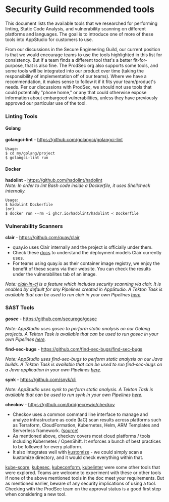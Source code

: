 # Security Guild recommended tools

This document lists the available tools that we researched for performing linting, Static Code Analysis, and vulnerability scanning on different platforms and languages. The goal is to introduce one of more of these tools into AppStudio for customers to use.

From our discussions in the Secure Engineering Guild, our current position is that we would encourage teams to use the tools highlighted in this list for consistency. But if a team finds a different tool that's a better fit-for-purpose, that is also fine. The ProdSec org also supports some tools, and some tools will be integrated into our product over time (taking the responsibility of implementation off of our teams). Where we have a recommendation, it makes sense to follow it if it fits your team/product's needs.
Per our discussions with ProdSec, we should not use tools that could potentially "phone home," or any that could otherwise expose information about embargoed vulnerabilities, unless they have previously approved our particular use of the tool.

### Linting Tools

#### Golang
**golangci-lint** - https://github.com/golangci/golangci-lint

```
Usage:
$ cd my/golang/project
$ golangci-lint run
```

#### Docker
**hadolint** - https://github.com/hadolint/hadolint  
_Note: In order to lint Bash code inside a Dockerfile, it uses Shellcheck internally._  
  
```
Usage:
$ hadolint Dockerfile  
(or)  
$ docker run --rm -i ghcr.io/hadolint/hadolint < Dockerfile
```

### Vulnerability Scanners

**clair** - https://github.com/quay/clair  
- quay.io uses Clair internally and the project is officially under them. 
- Check these [docs](https://quay.github.io/clair/howto/deployment.html) to understand the deployment models Clair currently uses.
- For teams using quay.io as their container image registry, we enjoy the benefit of these scans via their website. You can check the results under the vulnerabilites tab of an image.

_Note: [clair-in-ci](https://quay.io/repository/redhat-appstudio/clair-in-ci) is a feature which includes security scanning via clair. It is enabled by default for any Pipelines created in AppStudio. A Tekton Task is available that can be used to run clair in your own Pipelines [here](https://github.com/redhat-appstudio/build-definitions/tree/main/task/clair-scan/)._

### SAST Tools

**_gosec_** - https://github.com/securego/gosec
 
_Note: AppStudio uses gosec to perform static analysis on our Golang projects. A Tekton Task is available that can be used to run gosec in your own Pipelines [here](https://github.com/redhat-appstudio/build-definitions/blob/main/task/sast-go/)._

**find-sec-bugs** - https://github.com/find-sec-bugs/find-sec-bugs

_Note: AppStudio uses find-sec-bugs to perform static analysis on our Java builds. A Tekton Task is available that can be used to run find-sec-bugs on a Java application in your own Pipelines [here](https://github.com/redhat-appstudio/build-definitions/blob/main/task/sast-java-sec-check)._

**synk** - https://github.com/snyk/cli

_Note: AppStudio uses synk to perform static analysis. A Tekton Task is available that can be used to run synk in your own Pipelines [here](https://github.com/redhat-appstudio/build-definitions/blob/main/task/sast-snyk-check)._

**checkov** - https://github.com/bridgecrewio/checkov
- Checkov uses a common command line interface to manage and analyze infrastructure as code (IaC) scan results across platforms such as Terraform, CloudFormation, Kubernetes, Helm, ARM Templates and Serverless framework. ([source](https://www.checkov.io/))
- As mentioned above, checkov covers most cloud platforms / tools including Kubernetes / OpenShift. It enforces a bunch of best practices to be followed for every platform. 
- It also integrates well with [kustomize](https://www.checkov.io/7.Scan%20Examples/Kustomize.html) - we could simply scan a kustomize directory, and it would check everything within that.


[kube-score](https://github.com/zegl/kube-score), [kubesec](https://github.com/controlplaneio/kubesec), [kubeconform](https://github.com/yannh/kubeconform), [kubelinter](https://github.com/stackrox/kube-linter) were some other tools that were explored. Teams are welcome to experiment with these or other tools if none of the above mentioned tools in the doc meet your requirements. But as mentioned earlier, beware of any security implications of using a tool. Checking with the ProdSec team on the approval status is a good first step when considering a new tool.  
